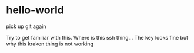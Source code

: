 # hello-world
pick up git again

Try to get familiar with this.
Where is this ssh thing...
The key looks fine 
but why this kraken thing is not working
